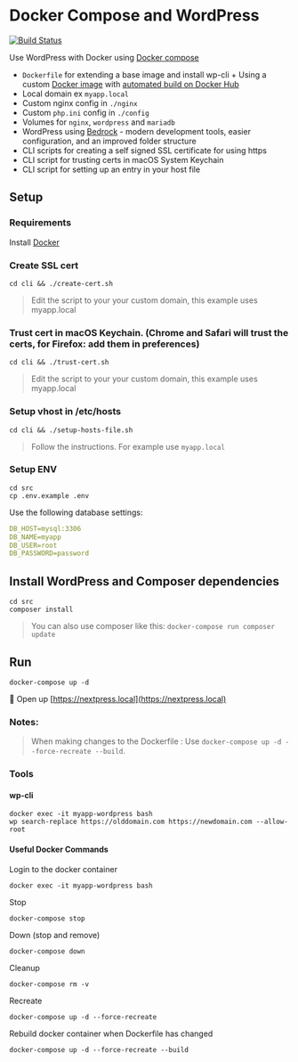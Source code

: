 # Docker Compose and WordPress

[![Build Status](https://travis-ci.org/urre/wordpress-nginx-docker-compose.svg?branch=master)](https://travis-ci.org/urre/wordpress-nginx-docker-compose)

Use WordPress with Docker using [Docker compose](https://docs.docker.com/compose/)

- `Dockerfile` for extending a base image and install wp-cli + Using a custom [Docker image](https://github.com/urre/wordpress-nginx-docker-compose-image) with [automated build on Docker Hub](https://cloud.docker.com/repository/docker/urre/wordpress-nginx-docker-compose-image)
- Local domain ex `myapp.local`
- Custom nginx config in `./nginx`
- Custom `php.ini` config in `./config`
- Volumes for `nginx`, `wordpress` and `mariadb`
- WordPress using [Bedrock](https://roots.io/bedrock/) - modern development tools, easier configuration, and an improved folder structure
- CLI scripts for creating a self signed SSL certificate for using https
- CLI script for trusting certs in macOS System Keychain
- CLI script for setting up an entry in your host file

## Setup

### Requirements

Install [Docker](https://www.docker.com/get-started)

### Create SSL cert

```shell
cd cli && ./create-cert.sh
```

> Edit the script to your your custom domain, this example uses myapp.local

### Trust cert in macOS Keychain. (Chrome and Safari will trust the certs, for Firefox: add them in preferences)

```shell
cd cli && ./trust-cert.sh
```

> Edit the script to your your custom domain, this example uses myapp.local

### Setup vhost in /etc/hosts

```shell
cd cli && ./setup-hosts-file.sh
```

> Follow the instructions. For example use `myapp.local`

### Setup ENV

```shell
cd src
cp .env.example .env
```

Use the following database settings:

```yml
DB_HOST=mysql:3306
DB_NAME=myapp
DB_USER=root
DB_PASSWORD=password
```

## Install WordPress and Composer dependencies

```shell
cd src
composer install
```

> You can also use composer like this: `docker-compose run composer update`

## Run

```shell
docker-compose up -d
```

🚀 Open up [https://nextpress.local](https://nextpress.local)

### Notes:

> When making changes to the Dockerfile : Use `docker-compose up -d --force-recreate --build`.

### Tools

#### wp-cli

```
docker exec -it myapp-wordpress bash
wp search-replace https://olddomain.com https://newdomain.com --allow-root
```

#### Useful Docker Commands

Login to the docker container

```shell
docker exec -it myapp-wordpress bash
```

Stop

```shell
docker-compose stop
```

Down (stop and remove)

```shell
docker-compose down
```

Cleanup

```shell
docker-compose rm -v
```

Recreate

```shell
docker-compose up -d --force-recreate
```

Rebuild docker container when Dockerfile has changed

```shell
docker-compose up -d --force-recreate --build
```
